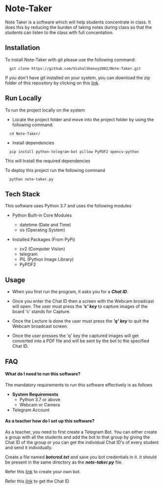 # Note-Taker

Note Taker is a software which will help students concentrate in class. It does this by reducing the burden of taking notes during class so that the students can listen to the class with full concentation.

## Installation

To install Note-Taker with git please use the following command:

```
  git clone https://github.com/VishalShenoy2002/Note-Taker.git
```
If you don't have git installed on your system, you can download the zip folder of this repository by clicking on this [link](https://github.com/VishalShenoy2002/Note-Taker/archive/refs/heads/main.zip).

    
## Run Locally

To run the project locally on the system
- Locate the project folder and move into the project folder by using the following command:
```
  cd Note-Taker/
```


- Install dependencies

```
  pip install python-telegram-bot pillow PyPDF2 opencv-python
```
This will Install the required dependencies


To deploy this project run the following command

```
  python note-taker.py
```


## Tech Stack

This software uses Python 3.7 and uses the following modules
* Python Built-in Core Modules
    * datetime (Date and Time)
    * os (Operating System)

* Installed Packages (From PyPi)
    * cv2 (Computer Vision)
    * telegram
    * PIL (Python Image Library)
    * PyPDF2


## Usage

* When you first run the program, it asks you for a ***Chat ID***. 

* Once you enter the Chat ID then a screen with the Webcam broadcast will open. The user must press the ***'c' key*** to capture images of the board 'c' stands for Capture. 

* Once the Lecture is done the user must press the ***'q' key*** to quit the Webcam broadcast screen.

* Once the user presses the 'q' key the captured images will get converted into a PDF file and will be sent by the bot to the specified Chat ID.


## FAQ

#### What do I need to run this software?

The mandatory requirements to run this software effectively is as follows
- **System Requirements**
    - Python 3.7 or above
    - Webcam or Camera
- Telegram Account

#### As a teacher how do I set up this software?

 As a teacher, you need to first create a Telegram Bot. You can either create a group with all the students and add the bot to that group by giving the Chat ID of the group or you can get the individual Chat ID's of every student and send it individually.
 
 Create a file named ***botcred.txt*** and save you bot credentials in it. it should be present in the same directory as the ***note-taker.py*** file.

 Refer this [link](https://sendpulse.com/knowledge-base/chatbot/telegram/create-telegram-chatbot) to create your own bot. 

 Refer this [link](https://www.alphr.com/find-chat-id-telegram/) to get the Chat ID

